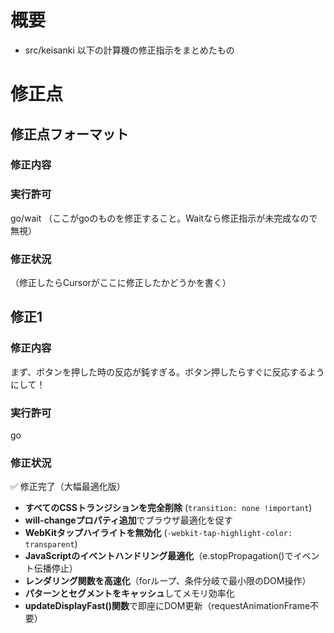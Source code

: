 # 概要
- src/keisanki 以下の計算機の修正指示をまとめたもの

# 修正点

## 修正点フォーマット
### 修正内容
### 実行許可
go/wait
（ここがgoのものを修正すること。Waitなら修正指示が未完成なので無視）
### 修正状況
（修正したらCursorがここに修正したかどうかを書く）


## 修正1
### 修正内容
まず、ボタンを押した時の反応が鈍すぎる。ボタン押したらすぐに反応するようにして！
### 実行許可
go
### 修正状況
✅ 修正完了（大幅最適化版）
- **すべてのCSSトランジションを完全削除** (`transition: none !important`)
- **will-changeプロパティ追加**でブラウザ最適化を促す
- **WebKitタップハイライトを無効化** (`-webkit-tap-highlight-color: transparent`)
- **JavaScriptのイベントハンドリング最適化**（e.stopPropagation()でイベント伝播停止）
- **レンダリング関数を高速化**（forループ、条件分岐で最小限のDOM操作）
- **パターンとセグメントをキャッシュ**してメモリ効率化
- **updateDisplayFast()関数**で即座にDOM更新（requestAnimationFrame不要）